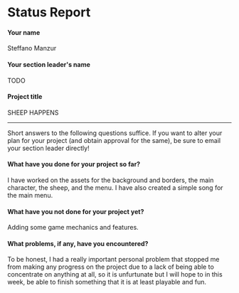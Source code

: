 # Status Report

#### Your name

Steffano Manzur

#### Your section leader's name

TODO

#### Project title

SHEEP HAPPENS

***

Short answers to the following questions suffice. If you want to alter your plan for your project (and obtain approval for the same), be sure to email your section leader directly!

#### What have you done for your project so far?

I have worked on the assets for the background and borders, the main character, the sheep, and the menu. I have also created a simple song for the main menu.

#### What have you not done for your project yet?

Adding some game mechanics and features.


#### What problems, if any, have you encountered?

To be honest, I had a really important personal problem that stopped me from making any progress on the project due to a lack of being able to concentrate on anything at all, so it is unfurtunate but I will hope to in this week, be able to finish something that it is at least playable and fun.
